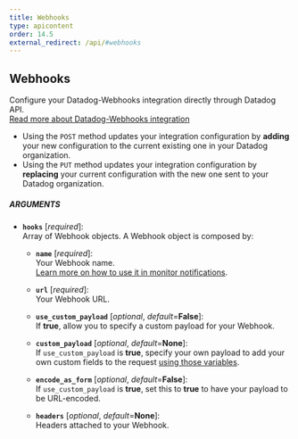 ```yaml
---
title: Webhooks
type: apicontent
order: 14.5
external_redirect: /api/#webhooks
---
```


## Webhooks

Configure your Datadog-Webhooks integration directly through Datadog API.  
[Read more about Datadog-Webhooks integration][1]

* Using the `POST` method updates your integration configuration by **adding** your new configuration to the current existing one in your Datadog organization. 
* Using the `PUT` method updates your integration configuration by **replacing** your current configuration with the new one sent to your Datadog organization.

##### ARGUMENTS

* **`hooks`** [*required*]:  
    Array of Webhook objects. A Webhook object is composed by:

    * **`name`** [*required*]:  
        Your Webhook name.  
        [Learn more on how to use it in monitor notifications][2].
    * **`url`** [*required*]:  
        Your Webhook URL.
    * **`use_custom_payload`** [*optional*, *default*=**False**]:  
        If **true**, allow you to specify a custom payload for your Webhook. 
    
    * **`custom_payload`** [*optional*, *default*=**None**]:  
        If `use_custom_payload` is **true**, specify your own payload to add your own custom fields to the request [using those variables][3].

    * **`encode_as_form`** [*optional*, *default*=**False**]:  
        If `use_custom_payload` is **true**, set this to **true** to have your payload to be URL-encoded.
    * **`headers`** [*optional*, *default*=**None**]:  
        Headers attached to your Webhook.

[1]: /integrations/webhooks
[2]: /monitors/notifications
[3]: /integrations/webhooks/#usage
